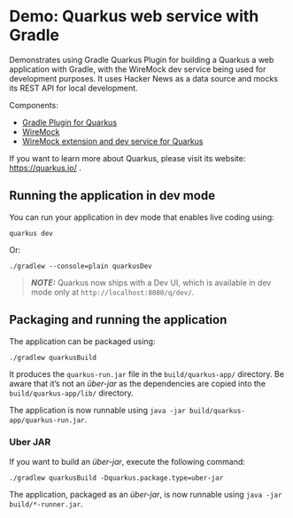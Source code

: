 # Demo: Quarkus web service with Gradle

Demonstrates using Gradle Quarkus Plugin for building a Quarkus a web application with Gradle,
with the WireMock dev service being used for development purposes.
It uses Hacker News as a data source and mocks its REST API for local development.

Components:

- [Gradle Plugin for Quarkus](https://quarkus.io/guides/gradle-tooling)
- [WireMock](https://wiremock.org/)
- [WireMock extension and dev service for Quarkus](https://github.com/quarkiverse/quarkus-wiremock)

If you want to learn more about Quarkus, please visit its website: https://quarkus.io/ .

## Running the application in dev mode

You can run your application in dev mode that enables live coding using:

```shell script
quarkus dev
```

Or:

```shell
./gradlew --console=plain quarkusDev
```

> **_NOTE:_**  Quarkus now ships with a Dev UI, which is available in dev mode only at `http://localhost:8080/q/dev/`.

## Packaging and running the application

The application can be packaged using:

```shell script
./gradlew quarkusBuild
```

It produces the `quarkus-run.jar` file in the `build/quarkus-app/` directory.
Be aware that it’s not an _über-jar_ as the dependencies are copied into the `build/quarkus-app/lib/` directory.

The application is now runnable using `java -jar build/quarkus-app/quarkus-run.jar`.

### Uber JAR

If you want to build an _über-jar_, execute the following command:

```shell script
./gradlew quarkusBuild -Dquarkus.package.type=uber-jar
```

The application, packaged as an _über-jar_, is now runnable using `java -jar build/*-runner.jar`.
